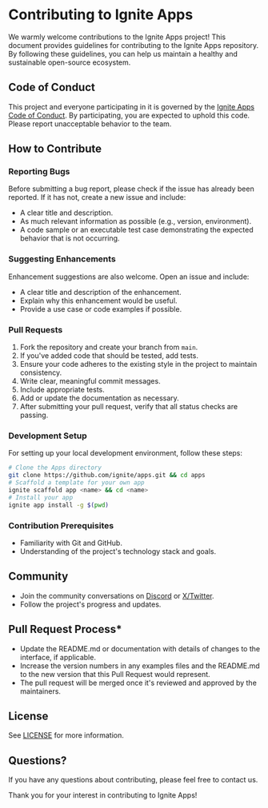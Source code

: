 # Contributing to Ignite Apps

We warmly welcome contributions to the Ignite Apps project! This document provides guidelines for contributing to the Ignite Apps repository. By following these guidelines, you can help us maintain a healthy and sustainable open-source ecosystem.

## Code of Conduct

This project and everyone participating in it is governed by the [Ignite Apps Code of Conduct](CODE_OF_CONDUCT.md). By participating, you are expected to uphold this code. Please report unacceptable behavior to the team.

## How to Contribute

### Reporting Bugs

Before submitting a bug report, please check if the issue has already been reported. If it has not, create a new issue and include:

- A clear title and description.
- As much relevant information as possible (e.g., version, environment).
- A code sample or an executable test case demonstrating the expected behavior that is not occurring.

### Suggesting Enhancements

Enhancement suggestions are also welcome. Open an issue and include:

- A clear title and description of the enhancement.
- Explain why this enhancement would be useful.
- Provide a use case or code examples if possible.

### Pull Requests

1. Fork the repository and create your branch from `main`.
2. If you've added code that should be tested, add tests.
3. Ensure your code adheres to the existing style in the project to maintain consistency.
4. Write clear, meaningful commit messages.
5. Include appropriate tests.
6. Add or update the documentation as necessary.
7. After submitting your pull request, verify that all status checks are passing.

### Development Setup

For setting up your local development environment, follow these steps:

```bash
# Clone the Apps directory
git clone https://github.com/ignite/apps.git && cd apps
# Scaffold a template for your own app
ignite scaffold app <name> && cd <name>
# Install your app
ignite app install -g $(pwd)
```

### Contribution Prerequisites

- Familiarity with Git and GitHub.
- Understanding of the project's technology stack and goals.

## Community

- Join the community conversations on [Discord](https://discord.com/invite/ignite) or [X/Twitter](https://twitter.com/ignite).
- Follow the project's progress and updates.

## Pull Request Process*

- Update the README.md or documentation with details of changes to the interface, if applicable.
- Increase the version numbers in any examples files and the README.md to the new version that this Pull Request would represent.
- The pull request will be merged once it's reviewed and approved by the maintainers.

## **License**

See [LICENSE](LICENSE) for more information.

## Questions?

If you have any questions about contributing, please feel free to contact us.

Thank you for your interest in contributing to Ignite Apps!
